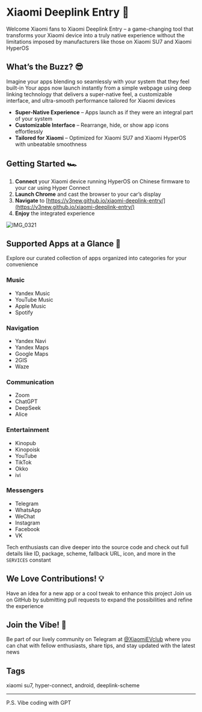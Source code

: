 # Xiaomi Deeplink Entry 🚀

Welcome Xiaomi fans to Xiaomi Deeplink Entry – a game-changing tool that transforms your Xiaomi device into a truly native experience without the limitations imposed by manufacturers like those on Xiaomi SU7 and Xiaomi HyperOS

## What’s the Buzz? 😎

Imagine your apps blending so seamlessly with your system that they feel built-in Your apps now launch instantly from a simple webpage using deep linking technology that delivers a super-native feel, a customizable interface, and ultra-smooth performance tailored for Xiaomi devices

- **Super-Native Experience** – Apps launch as if they were an integral part of your system  
- **Customizable Interface** – Rearrange, hide, or show app icons effortlessly  
- **Tailored for Xiaomi** – Optimized for Xiaomi SU7 and Xiaomi HyperOS with unbeatable smoothness

## Getting Started 🏎️

1. **Connect** your Xiaomi device running HyperOS on Chinese firmware to your car using Hyper Connect  
2. **Launch Chrome** and cast the browser to your car’s display  
3. **Navigate** to [https://v3new.github.io/xiaomi-deeplink-entry/](https://v3new.github.io/xiaomi-deeplink-entry/)  
4. **Enjoy** the integrated experience

![IMG_0321](https://github.com/user-attachments/assets/d0b28a69-2240-4b56-bafa-63ed1e524bb9)

## Supported Apps at a Glance 🎉

Explore our curated collection of apps organized into categories for your convenience

### Music 
- Yandex Music  
- YouTube Music  
- Apple Music  
- Spotify  

### Navigation 
- Yandex Navi  
- Yandex Maps  
- Google Maps  
- 2GIS  
- Waze  

### Communication
- Zoom  
- ChatGPT  
- DeepSeek  
- Alice  

### Entertainment
- Kinopub  
- Kinopoisk  
- YouTube  
- TikTok  
- Okko  
- ivi  

### Messengers
- Telegram  
- WhatsApp  
- WeChat  
- Instagram  
- Facebook  
- VK  

Tech enthusiasts can dive deeper into the source code and check out full details like ID, package, scheme, fallback URL, icon, and more in the `SERVICES` constant

## We Love Contributions! 💡

Have an idea for a new app or a cool tweak to enhance this project Join us on GitHub by submitting pull requests to expand the possibilities and refine the experience

## Join the Vibe! 🤘

Be part of our lively community on Telegram at [@XiaomiEVclub](https://t.me/XiaomiEVclub) where you can chat with fellow enthusiasts, share tips, and stay updated with the latest news

## Tags
xiaomi su7, hyper-connect, android, deeplink-scheme

---

P.S. Vibe coding with GPT
